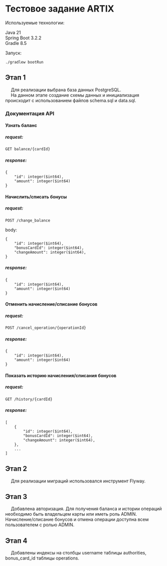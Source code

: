 # Тестовое задание ARTIX

Используемые технологии:

Java 21  
Spring Boot 3.2.2  
Gradle 8.5

Запуск:

```
./gradlew bootRun
```

## Этап 1

&emsp; Для реализации выбрана база данных PostgreSQL.  
&emsp; На данном этапе создание схемы данных и инициализация происходит с использованием файлов schema.sql и data.sql.

### Документация API

#### Узнать баланс

##### request:

```
GET balance/{cardId}
```

##### response:

```
{
    "id": integer($int64),
    "amount": integer($int64)
}
```

#### Начислить/списать бонусы

##### request:

```
POST /change_balance
```

body:

```
{
    "id": integer($int64),
    "bonusCardId": integer($int64),
    "changeAmount": integer($int64),
}
```

##### response:

```
{
    "id": integer($int64),
    "amount": integer($int64)
}
```

#### Отменить начисление/списание бонусов

##### request:

```
POST /cancel_operation/{operationId}
```

##### response:

```
{
    "id": integer($int64),
    "amount": integer($int64)
}
```

#### Показать историю начисления/списания бонусов

##### request:

```
GET /history/{cardId}
```

##### response:

```
[
    {
        "id": integer($int64),
        "bonusCardId": integer($int64),
        "changeAmount": integer($int64),
    },
    ...
]
```

## Этап 2

&emsp; Для реализации миграций использовался инструмент Flyway.

## Этап 3

&emsp; Добавлена авторизация. Для получения баланса и истории операций необходимо быть владельцем карты или иметь роль
ADMIN. Начисление/списание бонусов и отмена операции доступна всем пользователем с ролью ADMIN.

## Этап 4
&emsp; Добавлены индексы на столбцы username таблицы authorities, bonus_card_id таблицы operations.